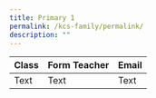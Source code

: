 ```yaml
---
title: Primary 1
permalink: /kcs-family/permalink/
description: ""
---
```


|Class | Form Teacher | Email |
| -------- | -------- | -------- |
| Text     | Text     | Text     |